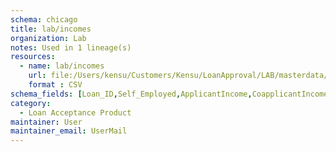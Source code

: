 ```yaml
---
schema: chicago
title: lab/incomes
organization: Lab
notes: Used in 1 lineage(s)
resources:
  - name: lab/incomes 
    url: file:/Users/kensu/Customers/Kensu/LoanApproval/LAB/masterdata/lab/incomes 
    format : CSV
schema_fields: [Loan_ID,Self_Employed,ApplicantIncome,CoapplicantIncome]
category:
  - Loan Acceptance Product
maintainer: User
maintainer_email: UserMail
---
```

